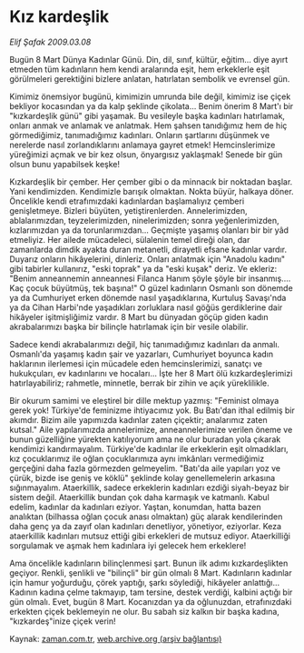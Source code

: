 # Kız kardeşlik

*Elif Şafak 2009.03.08*

<tr><td class="metin" colspan="2" style="padding-top: 20px; padding-left: 5px; padding-right: 10px;">Bugün 8 Mart Dünya Kadınlar Günü. Din, dil, sınıf, kültür, eğitim... diye ayırt etmeden tüm kadınların hem kendi aralarında eşit, hem erkeklerle eşit görülmeleri gerektiğini bizlere anlatan, hatırlatan sembolik ve evrensel gün.</td></tr><tr><td class="metin" colspan="2" style="padding-top: 20px; padding-left: 5px; padding-right: 10px;"><p>Kimimiz önemsiyor bugünü, kimimizin umrunda bile değil, kimimiz ise çiçek bekliyor kocasından ya da kalp şeklinde çikolata... Benim önerim 8 Mart'ı bir "kızkardeşlik günü" gibi yaşamak. Bu vesileyle başka kadınları hatırlamak, onları anmak ve anlamak ve anlatmak. Hem şahsen tanıdığımız hem de hiç görmediğimiz, tanımadığımız kadınları. Onların şartlarını düşünmek ve nerelerde nasıl zorlandıklarını anlamaya gayret etmek! Hemcinslerimize yüreğimizi açmak ve bir kez olsun, önyargısız yaklaşmak! Senede bir gün olsun bunu yapabilsek keşke!
<p> Kızkardeşlik bir çember. Her çember gibi o da minnacık bir noktadan başlar. Yani kendimizden. Kendimizle barışık olmaktan. Nokta büyür, halkaya döner. Öncelikle kendi etrafımızdaki kadınlardan başlamalıyız çemberi genişletmeye. Bizleri büyüten, yetiştirenlerden. Annelerimizden, ablalarımızdan, teyzelerimizden, ninelerimizden; sonra yeğenlerimizden, kızlarımızdan ya da torunlarımızdan... Geçmişte yaşamış olanları bir bir yâd etmeliyiz. Her ailede mücadeleci, sülalenin temel direği olan, dar zamanlarda dimdik ayakta duran metanetli, dirayetli efsane kadınlar vardır. Duyarız onların hikâyelerini, dinleriz. Onları anlatmak için "Anadolu kadını" gibi tabirler kullanırız, "eski toprak" ya da "eski kuşak" deriz. Ve ekleriz: "Benim anneannemin anneannesi Filanca Hanım şöyle şöyle bir insanmış.... Kaç çocuk büyütmüş, tek başına!" O güzel kadınların Osmanlı son dönemde ya da Cumhuriyet erken dönemde nasıl yaşadıklarına, Kurtuluş Savaşı'nda ya da Cihan Harbi'nde yaşadıkları zorluklara nasıl göğüs gerdiklerine dair hikâyeler işitmişliğimiz vardır. 8 Mart bu dünyadan göçüp giden kadın akrabalarımızı başka bir bilinçle hatırlamak için bir vesile olabilir.
<p> Sadece kendi akrabalarımızı değil, hiç tanımadığımız kadınları da anmalı. Osmanlı'da yaşamış kadın şair ve yazarları, Cumhuriyet boyunca kadın haklarının ilerlemesi için mücadele eden hemcinslerimizi, sanatçı ve hukukçuları, ev kadınlarını ve hocaları... İşte her 8 Mart ölü kızkardeşlerimizi hatırlayabiliriz; rahmetle, minnetle, berrak bir zihin ve açık yüreklilikle.
<p> Bir okurum samimi ve eleştirel bir dille mektup yazmış: "Feminist olmaya gerek yok! Türkiye'de feminizme ihtiyacımız yok. Bu Batı'dan ithal edilmiş bir akımdır. Bizim aile yapımızda kadınlar zaten çiçektir; analarımız zaten kutsal." Aile yapılarımızda annelerimize, anneannelerimize verilen öneme ve bunun güzelliğine yürekten katılıyorum ama ne olur buradan yola çıkarak kendimizi kandırmayalım. Türkiye'de kadınlar ile erkeklerin eşit olmadıkları, kız çocuklarımız ile oğlan çocuklarımıza aynı imkânları vermediğimiz gerçeğini daha fazla görmezden gelmeyelim. "Batı'da aile yapıları yoz ve çürük, bizde ise geniş ve köklü" şeklinde kolay genellemelerin arkasına sığınmayalım. Ataerkillik, sadece erkeklerin kadınları ezdiği siyah-beyaz bir sistem değil. Ataerkillik bundan çok daha karmaşık ve katmanlı. Kabul edelim, kadınlar da kadınları eziyor. Yaştan, konumdan, hatta bazen analıktan (bilhassa oğlan çocuk anası olmaktan) güç alarak kendilerinden daha genç ya da zayıf olan kadınları denetliyor, yönetiyor, eziyorlar. Keza ataerkillik kadınları mutsuz ettiği gibi erkekleri de mutsuz ediyor. Ataerkilliği sorgulamak ve aşmak hem kadınlara iyi gelecek hem erkeklere!
<p> Ama öncelikle kadınların bilinçlenmesi şart. Bunun ilk adımı kızkardeşlikten geçiyor. Renkli, şenlikli ve "bilinçli" bir gün olmalı 8 Mart. Kadınların kadınlar için hamur yoğurduğu, çörek yaptığı, şarkı söylediği, hikâyeler anlattığı... Kadının kadına çelme takmayıp, tam tersine, destek verdiği, kalbini açtığı bir gün olmalı. Evet, bugün 8 Mart. Kocanızdan ya da oğlunuzdan, etrafınızdaki erkekten çiçek beklemeyin ne olur. Bu sabah siz kalkın bir başka kadına, "kızkardeş"inize çiçek verin!<br/></p></p></p></p></p></td></tr>

Kaynak: [zaman.com.tr](http://zaman.com.tr/yazar.do?yazino=822702), [web.archive.org (arşiv bağlantısı)](http://web.archive.org/web/20090314040046/http://www.zaman.com.tr:80/yazar.do?yazino=822702)
